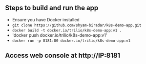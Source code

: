 ## Steps to build and run the app
 - Ensure you have Docker installed
 - `git clone https://github.com/shyam-biradar/k8s-demo-app.git`
 - `docker build -t docker.io/trilio/k8s-demo-app:v1 .`
 - 'docker push docker.io/trilio/k8s-demo-app:v1'
 - `docker run -p 8181:80 docker.io/trilio/k8s-demo-app:v1`

## Access web console at http://IP:8181
